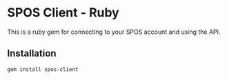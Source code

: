 # SPOS Client - Ruby

This is a ruby gem for connecting to your SPOS account and using the API. 

## Installation

```
gem install spos-client
```